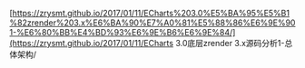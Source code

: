 [https://zrysmt.github.io/2017/01/11/ECharts%203.0%E5%BA%95%E5%B1%82zrender%203.x%E6%BA%90%E7%A0%81%E5%88%86%E6%9E%901-%E6%80%BB%E4%BD%93%E6%9E%B6%E6%9E%84/](https://zrysmt.github.io/2017/01/11/ECharts 3.0底层zrender 3.x源码分析1-总体架构/

